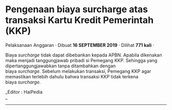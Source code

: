 Pengenaan biaya surcharge atas transaksi Kartu Kredit Pemerintah (KKP)
======================================================================

Pelaksanaan Anggaran · Dibuat **16 SEPTEMBER 2019** · Dilihat **771 kali** ·

Biaya _surcharge_ tidak dapat dibebankan kepada APBN. Apabila dikenakan maka menjadi tanggungjawab pribadi si Pemegang KKP. Sehingga yang dipertanggungjawabkan tanpa ditambahkan dengan biaya _surcharge._ Sebelum melakukan transaksi, Pemegang KKP agar memastikan terlebih dahulu bahwa transaksi KKP tidak terkena biaya _surcharge._

_Editor : HaiPedia  
_  

  
  
  

* * *